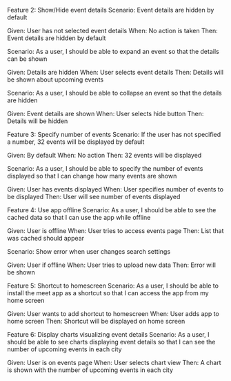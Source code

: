 Feature 2: Show/Hide event details
Scenario: Event details are hidden by default

Given: User has not selected event details
When: No action is taken
Then: Event details are hidden by default

Scenario: As a user, I should be able to expand an event so that the details can be shown

Given: Details are hidden
When: User selects event details
Then: Details will be shown about upcoming events

Scenario: As a user, I should be able to collapse an event so that the details are hidden

Given: Event details are shown
When: User selects hide button
Then: Details will be hidden

Feature 3: Specify number of events
Scenario: If the user has not specified a number, 32 events will be displayed by default

Given: By default
When: No action
Then: 32 events will be displayed

Scenario: As a user, I should be able to specify the number of events displayed so that I can change how many events are shown

Given: User has events displayed
When: User specifies number of events to be displayed
Then: User will see number of events displayed

Feature 4: Use app offline
Scenario: As a user, I should be able to see the cached data so that I can use the app while offline

Given: User is offline
When: User tries to access events page
Then: List that was cached should appear

Scenario: Show error when user changes search settings

Given: User if offline
When: User tries to upload new data
Then: Error will be shown

Feature 5: Shortcut to homescreen
Scenario: As a user, I should be able to install the meet app as a shortcut so that I can access the app from my home screen

Given: User wants to add shortcut to homescreen
When: User adds app to home screen
Then: Shortcut will be displayed on home screen

Feature 6: Display charts visualizing event details
Scenario: As a user, I should be able to see charts displaying event details so that I can see the number of upcoming events in each city

Given: User is on events page
When: User selects chart view
Then: A chart is shown with the number of upcoming events in each city
